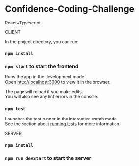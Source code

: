 # Confidence-Coding-Challenge
React+Typescript

CLIENT

In the project directory, you can run:

### `npm install`
### `npm start` to start the frontend

Runs the app in the development mode.\
Open [http://localhost:3000](http://localhost:3000) to view it in the browser.

The page will reload if you make edits.\
You will also see any lint errors in the console.

### `npm test`

Launches the test runner in the interactive watch mode.\
See the section about [running tests](https://facebook.github.io/create-react-app/docs/running-tests) for more information.


SERVER 

### `npm install`
### `npm run devStart` to start the server

